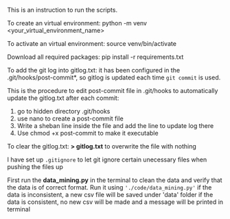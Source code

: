 This is an instruction to run the scripts. 

To create an virtual environment: python -m venv <your_virtual_environment_name>

To activate an virtual environment: source venv/bin/activate

Download all required packages: pip install -r requirements.txt

To add the git log into gitlog.txt: it has been configured in the .git/hooks/post-commit*, so gitlog is updated each time `git commit` is used.

This is the procedure to edit post-commit file in .git/hooks to automatically update the gitlog.txt after each commit:
1. go to hidden directory .git/hooks
2. use nano to create a post-commit file
3. Write a sheban line inside the file and add the line to update log there
4. Use chmod +x post-commit to make it executable

To clear the gitlog.txt: **> gitlog.txt** to overwrite the file with nothing

I have set up `.gitignore` to let git ignore certain unecessary files when pushing the files up 

First run the **data_mining.py** in the terminal to clean the data and verify that the data is of correct format. Run it using `'./code/data_mining.py'`
if the data is inconsistent, a new csv file will be saved under 'data' folder
if the data is consistent, no new csv will be made and a message will be printed in terminal






